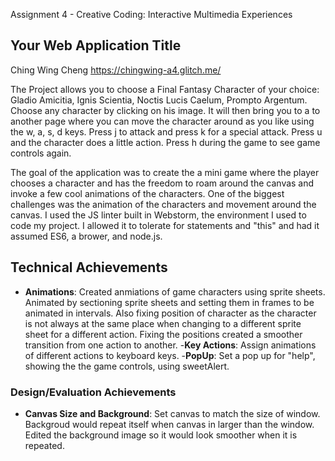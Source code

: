 Assignment 4 - Creative Coding: Interactive Multimedia Experiences
## Your Web Application Title

Ching Wing Cheng https://chingwing-a4.glitch.me/

The Project allows you to choose a Final Fantasy Character of your choice: Gladio Amicitia, Ignis Scientia, Noctis Lucis Caelum, Prompto Argentum. Choose any character by clicking on his image. It will then bring you to a to another page where you can move the character around as you like using the w, a, s, d keys. Press j to attack and press k for a special attack. Press u and the character does a little action. Press h during the game to see game controls again.

The goal of the application was to create the a mini game where the player chooses a character and has the freedom to roam around the canvas and invoke a few cool animations of the characters. One of the biggest challenges was the animation of the characters and movement around the canvas. I used the JS linter built in Webstorm, the environment I used to code my project. I allowed it to tolerate for statements and "this" and had it assumed ES6, a brower, and node.js.

## Technical Achievements
- **Animations**: Created anmiations of game characters using sprite sheets. Animated by sectioning sprite sheets and setting them in frames to be animated in intervals. Also fixing position of character as the character is not always at the same place when changing to a different sprite sheet for a different action. Fixing the positions created a smoother transition from one action to another.
-**Key Actions**: Assign animations of different actions to keyboard keys.
-**PopUp**: Set a pop up for "help", showing the the game controls, using sweetAlert. 

### Design/Evaluation Achievements
- **Canvas Size and Background**: Set canvas to match the size of window. Backgroud would repeat itself when canvas in larger than the window. Edited the background image so it would look smoother when it is repeated. 
